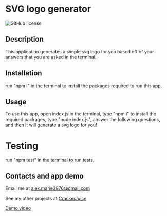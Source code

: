 # SVG logo generator 
![GitHub license](https://img.shields.io/badge/license-MIT-blue.svg)

## Description
This application generates a simple svg logo for you based off of your answers that you are asked in the terminal.

## Installation
run "npm i" in the terminal to install the packages required to run this app.

## Usage
To use this app, open index.js in the terminal, type "npm i" to install the required packages, type "node index.js", answer the following questions, and then it will generate a svg logo for you!

# Testing
run "npm test" in the terminal to run tests.

## Contacts and app demo
Email me at alex.marie3976@gmail.com  

See my other projects at [CrackerJuice](https://github.com/CrackerJuice)  

[Demo video](https://youtu.be/M-WY-FWy2J0)